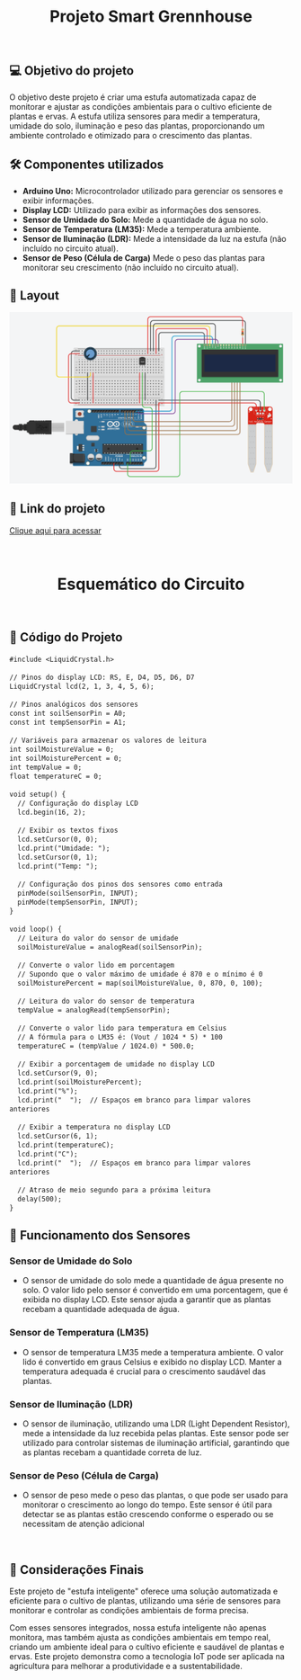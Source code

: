 <h1 align="center">Projeto Smart Grennhouse</h1>

<br>

## 💻 Objetivo do projeto

O objetivo deste projeto é criar uma estufa automatizada capaz de monitorar e ajustar as condições ambientais para o cultivo eficiente de plantas e ervas. A estufa utiliza sensores para medir a temperatura, umidade do solo, iluminação e peso das plantas, proporcionando um ambiente controlado e otimizado para o crescimento das plantas.

## 🛠️ Componentes utilizados

- <b>Arduino Uno:</b> Microcontrolador utilizado para gerenciar os sensores e exibir informações.
- <b>Display LCD:</b> Utilizado para exibir as informações dos sensores.
- <b>Sensor de Umidade do Solo:</b> Mede a quantidade de água no solo.
- <b>Sensor de Temperatura (LM35):</b> Mede a temperatura ambiente.
- <b>Sensor de Iluminação (LDR):</b> Mede a intensidade da luz na estufa (não incluído no circuito atual).
- <b>Sensor de Peso (Célula de Carga)</b> Mede o peso das plantas para monitorar seu crescimento (não incluído no circuito atual).

## 🔖 Layout

<p align="center">
  <img alt= "IOT" src=".github/telaiot.png">
</p>

## 🔗 Link do projeto

[Clique aqui para acessar](https://www.tinkercad.com/things/hnjr3BZHMNX-sensores-pi?sharecode=wQxRZTj_3Ax0QL8Z1QjVxrqPdnxXs-nKy0ILVEQ48lM)

<br>

<h1 align="center">Esquemático do Circuito</h1>
<br>

## 📍 Código do Projeto

```
#include <LiquidCrystal.h>

// Pinos do display LCD: RS, E, D4, D5, D6, D7
LiquidCrystal lcd(2, 1, 3, 4, 5, 6);

// Pinos analógicos dos sensores
const int soilSensorPin = A0;
const int tempSensorPin = A1;

// Variáveis para armazenar os valores de leitura
int soilMoistureValue = 0;
int soilMoisturePercent = 0;
int tempValue = 0;
float temperatureC = 0;

void setup() {
  // Configuração do display LCD
  lcd.begin(16, 2);

  // Exibir os textos fixos
  lcd.setCursor(0, 0);
  lcd.print("Umidade: ");
  lcd.setCursor(0, 1);
  lcd.print("Temp: ");

  // Configuração dos pinos dos sensores como entrada
  pinMode(soilSensorPin, INPUT);
  pinMode(tempSensorPin, INPUT);
}

void loop() {
  // Leitura do valor do sensor de umidade
  soilMoistureValue = analogRead(soilSensorPin);
  
  // Converte o valor lido em porcentagem
  // Supondo que o valor máximo de umidade é 870 e o mínimo é 0
  soilMoisturePercent = map(soilMoistureValue, 0, 870, 0, 100);

  // Leitura do valor do sensor de temperatura
  tempValue = analogRead(tempSensorPin);
  
  // Converte o valor lido para temperatura em Celsius
  // A fórmula para o LM35 é: (Vout / 1024 * 5) * 100
  temperatureC = (tempValue / 1024.0) * 500.0;

  // Exibir a porcentagem de umidade no display LCD
  lcd.setCursor(9, 0);
  lcd.print(soilMoisturePercent);
  lcd.print("%");
  lcd.print("  ");  // Espaços em branco para limpar valores anteriores
  
  // Exibir a temperatura no display LCD
  lcd.setCursor(6, 1);
  lcd.print(temperatureC);
  lcd.print("C");
  lcd.print("  ");  // Espaços em branco para limpar valores anteriores

  // Atraso de meio segundo para a próxima leitura
  delay(500);
}
```

## 🔋 Funcionamento dos Sensores

### Sensor de Umidade do Solo
- O sensor de umidade do solo mede a quantidade de água presente no solo. O valor lido pelo sensor é convertido em uma porcentagem, que é exibida no display LCD. Este sensor ajuda a garantir que as plantas recebam a quantidade adequada de água.

### Sensor de Temperatura (LM35)
- O sensor de temperatura LM35 mede a temperatura ambiente. O valor lido é convertido em graus Celsius e exibido no display LCD. Manter a temperatura adequada é crucial para o crescimento saudável das plantas.

### Sensor de Iluminação (LDR)
- O sensor de iluminação, utilizando uma LDR (Light Dependent Resistor), mede a intensidade da luz recebida pelas plantas. Este sensor pode ser utilizado para controlar sistemas de iluminação artificial, garantindo que as plantas recebam a quantidade correta de luz.

### Sensor de Peso (Célula de Carga)
- O sensor de peso mede o peso das plantas, o que pode ser usado para monitorar o crescimento ao longo do tempo. Este sensor é útil para detectar se as plantas estão crescendo conforme o esperado ou se necessitam de atenção adicional

<br>

## 📝 Considerações Finais

Este projeto de "estufa inteligente" oferece uma solução automatizada e eficiente para o cultivo de plantas, utilizando uma série de sensores para monitorar e controlar as condições ambientais de forma precisa.

Com esses sensores integrados, nossa estufa inteligente não apenas monitora, mas também ajusta as condições ambientais em tempo real, criando um ambiente ideal para o cultivo eficiente e saudável de plantas e ervas. Este projeto demonstra como a tecnologia IoT pode ser aplicada na agricultura para melhorar a produtividade e a sustentabilidade.